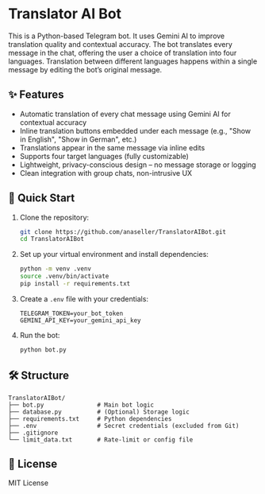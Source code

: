 # Translator AI Bot 

This is a Python-based Telegram bot. It uses Gemini AI to improve translation quality and contextual accuracy.
The bot translates every message in the chat, offering the user a choice of translation into four languages.
Translation between different languages happens within a single message by editing the bot’s original message.

## ✨ Features

- Automatic translation of every chat message using Gemini AI for contextual accuracy
- Inline translation buttons embedded under each message (e.g., "Show in English", "Show in German", etc.)
- Translations appear in the same message via inline edits
- Supports four target languages (fully customizable)
- Lightweight, privacy-conscious design – no message storage or logging
- Clean integration with group chats, non-intrusive UX

## 🚀 Quick Start

1. Clone the repository:

   ```bash
   git clone https://github.com/anaseller/TranslatorAIBot.git
   cd TranslatorAIBot
   ```

2. Set up your virtual environment and install dependencies:

   ```bash
   python -m venv .venv
   source .venv/bin/activate
   pip install -r requirements.txt
   ```

3. Create a `.env` file with your credentials:

   ```
   TELEGRAM_TOKEN=your_bot_token
   GEMINI_API_KEY=your_gemini_api_key
   ```

4. Run the bot:

   ```bash
   python bot.py
   ```
   

## 🛠️ Structure

```
TranslatorAIBot/
├── bot.py               # Main bot logic
├── database.py          # (Optional) Storage logic
├── requirements.txt     # Python dependencies
├── .env                 # Secret credentials (excluded from Git)
├── .gitignore
└── limit_data.txt       # Rate-limit or config file
```


## 📜 License

MIT License
